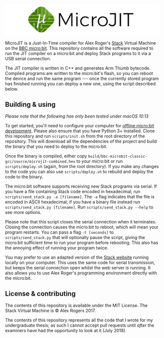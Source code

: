 ![](banner.png)

MicroJIT is a Just-In-Time compiler for Alex Roger's [Stack][stack] Virtual
Machine on the [BBC micro:bit][microbit]. This repository contains all the
software required to run the JIT compiler on a micro:bit and deploy Stack
programs to it via a USB serial connection.

[stack]: http://www.cs.ox.ac.uk/people/alex.rogers/stack/
[microbit]: http://microbit.org

The JIT compiler is written in C++ and generates Arm Thumb bytecode. Compiled
programs are written to the micro:bit's flash, so you can reboot the device and
run the same program --- once the currently stored program has finished running
you can deploy a new one, using the script described below.

## Building & using

*Please note that the following has only been tested under macOS 10.13*

To get started, you'll need to configure your computer for [offline micro:bit
development][offline]. Please also ensure that you have Python 3+ installed.
Clone this repository and run `scripts/init.sh` from the root directory of the
repository.  This will download all the dependencies of the project and build
the binary that you need to deploy to the micro:bit.

[offline]: https://lancaster-university.github.io/microbit-docs/offline-toolchains/#installation-on-mac-osx

Once the binary is compiled, either copy
`build/bbc-microbit-classic-gcc/source/microjit-combined.hex` to your micro:bit
or run `scripts/deploy.sh` (again, from the root directory). If you make any
changes to the code you can also use `scripts/deploy.sh` to rebuild and deploy
the code to the binary.

The micro:bit software supports receiving new Stack programs via serial. If you
have a file containing Stack code encoded in hexadecimal, run
`scripts/send_stack.py -a [filename]`. The `-a` flag indicates that the file is
encoded in ASCII hexadecimal; if you have a binary file instead run
`scripts/send_stack.py [filename]`. Run `scripts/send_stack.py --help` to see
more options.

Please note that this script closes the serial connection when it terminates.
Closing the connection causes the micro:bit to reboot, which will mean your
program restarts. You can pass a flag `-t [seconds]` to `scripts/send_stack.py`
that will optionally pause the script, giving the micro:bit sufficient time to
run your program before rebooting. This also has the annoying effect of running
your program twice.

You may prefer to use an adapted version of the [Stack website][website] running
locally on your computer. This uses the same code for serial transmission, but
keeps the serial connection open whilst the web server is running. It also
allows you to use Alex Roger's programming environment directly with the
micro:bit.

[website]: https://github.com/thomasdenney/stack-site

## License & contributing

The contents of this repository is available under the MIT License. The Stack
Virtual Machine is &copy; Alex Rogers 2017.

The contents of this repository represents all the code that I wrote for my
undergraduate thesis; as such I cannot accept pull requests until *after* the
examiners have had the opportunity to look at it (July 2018).

